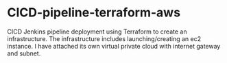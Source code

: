 # CICD-pipeline-terraform-aws

CICD Jenkins pipeline deployment using Terraform to create an infrastructure. 
The infrastructure includes launching/creating an ec2 instance. I have attached its own virtual private cloud with internet gateway and subnet.
